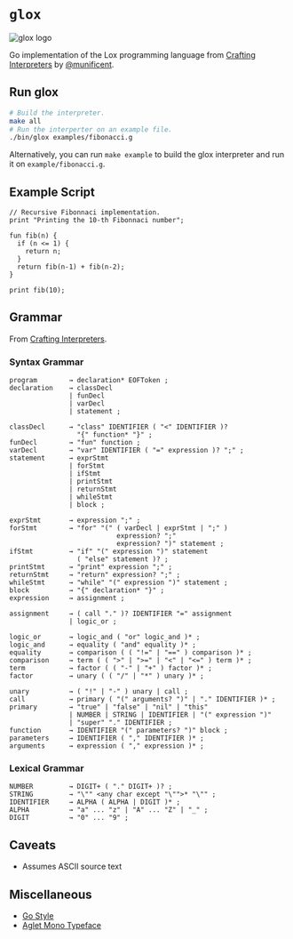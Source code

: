 # `glox`

![glox logo](https://i.ibb.co/gw9rJ7k/glox-logo.png)

Go implementation of the Lox programming language from [Crafting Interpreters](https://craftinginterpreters.com/) by [@munificent](https://github.com/munificent).

## Run glox
```sh
# Build the interpreter.
make all
# Run the interperter on an example file.
./bin/glox examples/fibonacci.g
```

Alternatively, you can run `make example` to build the glox interpreter and run it on `example/fibonacci.g`. 

## Example Script
```lox
// Recursive Fibonnaci implementation.
print "Printing the 10-th Fibonnaci number";

fun fib(n) {
  if (n <= 1) {
    return n;
  }
  return fib(n-1) + fib(n-2);
}

print fib(10);
```


## Grammar
From [Crafting Interpreters](https://craftinginterpreters.com/appendix-i.html).

### Syntax Grammar

```ebnf
program        → declaration* EOFToken ;
declaration    → classDecl
               | funDecl
               | varDecl
               | statement ;

classDecl      → "class" IDENTIFIER ( "<" IDENTIFIER )?
                 "{" function* "}" ;
funDecl        → "fun" function ;
varDecl        → "var" IDENTIFIER ( "=" expression )? ";" ;
statement      → exprStmt
               | forStmt
               | ifStmt
               | printStmt
               | returnStmt
               | whileStmt
               | block ;

exprStmt       → expression ";" ;
forStmt        → "for" "(" ( varDecl | exprStmt | ";" )
                           expression? ";"
                           expression? ")" statement ;
ifStmt         → "if" "(" expression ")" statement
                 ( "else" statement )? ;
printStmt      → "print" expression ";" ;
returnStmt     → "return" expression? ";" ;
whileStmt      → "while" "(" expression ")" statement ;
block          → "{" declaration* "}" ;
expression     → assignment ;

assignment     → ( call "." )? IDENTIFIER "=" assignment
               | logic_or ;

logic_or       → logic_and ( "or" logic_and )* ;
logic_and      → equality ( "and" equality )* ;
equality       → comparison ( ( "!=" | "==" ) comparison )* ;
comparison     → term ( ( ">" | ">=" | "<" | "<=" ) term )* ;
term           → factor ( ( "-" | "+" ) factor )* ;
factor         → unary ( ( "/" | "*" ) unary )* ;

unary          → ( "!" | "-" ) unary | call ;
call           → primary ( "(" arguments? ")" | "." IDENTIFIER )* ;
primary        → "true" | "false" | "nil" | "this"
               | NUMBER | STRING | IDENTIFIER | "(" expression ")"
               | "super" "." IDENTIFIER ;
function       → IDENTIFIER "(" parameters? ")" block ;
parameters     → IDENTIFIER ( "," IDENTIFIER )* ;
arguments      → expression ( "," expression )* ;
```

### Lexical Grammar

```ebnf
NUMBER         → DIGIT+ ( "." DIGIT+ )? ;
STRING         → "\"" <any char except "\"">* "\"" ;
IDENTIFIER     → ALPHA ( ALPHA | DIGIT )* ;
ALPHA          → "a" ... "z" | "A" ... "Z" | "_" ;
DIGIT          → "0" ... "9" ;
```

## Caveats

* Assumes ASCII source text

## Miscellaneous

* [Go Style](https://google.github.io/styleguide/go/)
* [Aglet Mono Typeface](https://fonts.adobe.com/fonts/aglet-mono)

